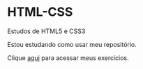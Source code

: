 # HTML-CSS
 Estudos de HTML5 e CSS3

Estou estudando como usar meu repositório. 

Clique <a href="https://murilodev0.github.io/html-css/Exerc%C3%ADcios/Ex011/">aqui</a> para acessar meus exercícios.